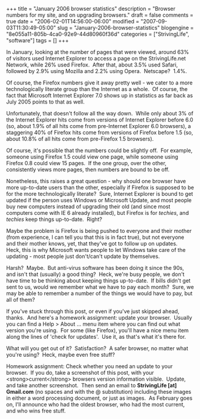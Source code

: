+++
title = "January 2006 browser statistics"
description = "Browser numbers for my site, and on upgrading browsers."
draft = false
comments = true
date = "2006-02-01T14:56:00-06:00"
modified = "2007-09-03T11:30:49-05:00"
slug = "January-2006-browser-statistics"
blogengine = "8e055a11-805b-4ca0-92e9-44d80960f36d"
categories = ["StrivingLife", "software"]
tags = []
+++

<p>
In January, looking at the number of pages that were viewed, around 63% of visitors used Internet Explorer to access a page on the StrivingLife.net Network, while 26% used Firefox.&nbsp; After that, about 3.5% used Safari, followed by 2.9% using Mozilla and 2.2% using Opera.&nbsp; Netscape?&nbsp; 1.4%.
</p>
<p>
Of course, the Firefox numbers give it away pretty well - we cater to a more technologically literate group than the Internet as a whole.&nbsp; Of course, the fact that Microsoft Internet Explorer 7.0 shows up in statistics as far back as July 2005 points to that as well.
</p>
<p>
Unfortunately, that doesn&#39;t follow all the way down.&nbsp; While only about 3% of the Internet Explorer hits come from versions of Internet Explorer before 6.0 (so, about 1.9% of all hits come from pre-Internet Explorer 6.0 browsers), a staggering 40% of Firefox hits come from versions of Firefox before 1.5 (so, about 10.8% of all hits come from pre-Firefox 1.5 browsers).
</p>
<p>
Of course, it&#39;s possible that the numbers could be slightly off.&nbsp; For example, someone using Firefox 1.5 could view one page, while someone using Firefox 0.8 could view 15 pages.&nbsp; If the one group, over the other, consistently views more pages, then numbers are bound to be off.
</p>
<p>
Nonetheless, this raises a great question - why should one browser have more up-to-date users than the other, especially if Firefox is supposed to be for the more technologically literate?&nbsp; Sure, Internet Explorer is bound to get updated if the person uses Windows or Microsoft Update, and most people buy new computers instead of upgrading their old (and since most computers come with IE 6 already installed), but Firefox is for <em>techies</em>, and <em>techies</em> keep things up-to-date.&nbsp; Right?
</p>
<p>
Maybe the problem is Firefox is being pushed to everyone and their mother (from experience, I can tell you that this is in fact true), but not everyone and their mother knows, yet, that they&#39;ve got to follow up on updates.&nbsp; Heck, this is why Microsoft wants people to let Windows take care of the updating - most people just don&#39;t/can&#39;t update by themselves.
</p>
<p>
Harsh?&nbsp; Maybe.&nbsp; But anti-virus software has been doing it since the 90s, and isn&#39;t that (usually) a good thing?&nbsp; Heck, we&#39;re busy people, we don&#39;t have time to be thinking about keeping things up-to-date.&nbsp; If bills didn&#39;t get sent to us, would we remember what we have to pay each month?&nbsp; Sure, we may be able to remember a number of the things we would have to pay, but all of them?
</p>
<p>
If you&#39;ve stuck through this post, or even if you&#39;ve just skipped ahead, thanks.&nbsp; And here&#39;s a homework assignment: update your browser.&nbsp; Usually you can find a Help &gt; About ... menu item where you can find out what version you&#39;re using.&nbsp; For some (like Firefox), you&#39;ll have a nice menu item along the lines of &#39;check for updates&#39;.&nbsp; Use it, as that&#39;s what it&#39;s there for.
</p>
<p>
What will you get out of it?&nbsp; Satisfaction?&nbsp; A safer browser, no matter what you&#39;re using?&nbsp; Heck, maybe even free stuff?
</p>
<p>
Homework assignment: Check whether you need an update to your browser.&nbsp; If you do, take a screenshot of this post, with your &lt;strong&gt;current&lt;/strong&gt; browsers version information visible.&nbsp; Update, and take another screenshot.&nbsp; Then send an email to <strong>StrivingLife [at] Gmail.com</strong> (no spaces and with the @ substitution) including these images in either a word processing document, or just as images.&nbsp; As February goes on, I&#39;ll announce who had the oldest browser, who had the most current, and who wins free stuff.
</p>

